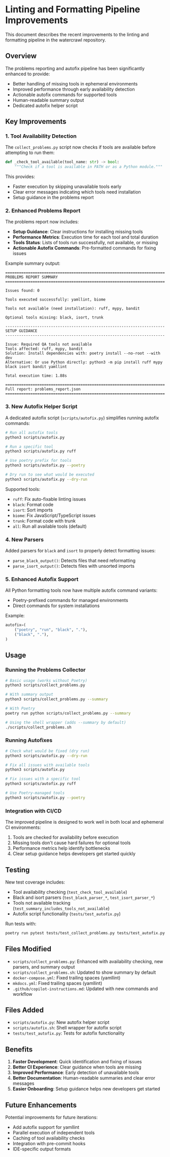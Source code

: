 # Linting and Formatting Pipeline Improvements

This document describes the recent improvements to the linting and formatting pipeline in the watercrawl repository.

## Overview

The problems reporting and autofix pipeline has been significantly enhanced to provide:
- Better handling of missing tools in ephemeral environments
- Improved performance through early availability detection
- Actionable autofix commands for supported tools
- Human-readable summary output
- Dedicated autofix helper script

## Key Improvements

### 1. Tool Availability Detection

The `collect_problems.py` script now checks if tools are available before attempting to run them:

```python
def _check_tool_available(tool_name: str) -> bool:
    """Check if a tool is available in PATH or as a Python module."""
```

This provides:
- Faster execution by skipping unavailable tools early
- Clear error messages indicating which tools need installation
- Setup guidance in the problems report

### 2. Enhanced Problems Report

The problems report now includes:

- **Setup Guidance**: Clear instructions for installing missing tools
- **Performance Metrics**: Execution time for each tool and total duration
- **Tools Status**: Lists of tools run successfully, not available, or missing
- **Actionable Autofix Commands**: Pre-formatted commands for fixing issues

Example summary output:

```
======================================================================
PROBLEMS REPORT SUMMARY
======================================================================

Issues found: 0

Tools executed successfully: yamllint, biome

Tools not available (need installation): ruff, mypy, bandit

Optional tools missing: black, isort, trunk

----------------------------------------------------------------------
SETUP GUIDANCE
----------------------------------------------------------------------

Issue: Required QA tools not available
Tools affected: ruff, mypy, bandit
Solution: Install dependencies with: poetry install --no-root --with dev
Alternative: Or use Python directly: python3 -m pip install ruff mypy black isort bandit yamllint

Total execution time: 1.88s

======================================================================
Full report: problems_report.json
======================================================================
```

### 3. New Autofix Helper Script

A dedicated autofix script (`scripts/autofix.py`) simplifies running autofix commands:

```bash
# Run all autofix tools
python3 scripts/autofix.py

# Run a specific tool
python3 scripts/autofix.py ruff

# Use poetry prefix for tools
python3 scripts/autofix.py --poetry

# Dry run to see what would be executed
python3 scripts/autofix.py --dry-run
```

Supported tools:
- `ruff`: Fix auto-fixable linting issues
- `black`: Format code
- `isort`: Sort imports
- `biome`: Fix JavaScript/TypeScript issues
- `trunk`: Format code with trunk
- `all`: Run all available tools (default)

### 4. New Parsers

Added parsers for `black` and `isort` to properly detect formatting issues:

- `parse_black_output()`: Detects files that need reformatting
- `parse_isort_output()`: Detects files with unsorted imports

### 5. Enhanced Autofix Support

All Python formatting tools now have multiple autofix command variants:
- Poetry-prefixed commands for managed environments
- Direct commands for system installations

Example:
```python
autofix=(
    ("poetry", "run", "black", "."),
    ("black", "."),
)
```

## Usage

### Running the Problems Collector

```bash
# Basic usage (works without Poetry)
python3 scripts/collect_problems.py

# With summary output
python3 scripts/collect_problems.py --summary

# With Poetry
poetry run python scripts/collect_problems.py --summary

# Using the shell wrapper (adds --summary by default)
./scripts/collect_problems.sh
```

### Running Autofixes

```bash
# Check what would be fixed (dry run)
python3 scripts/autofix.py --dry-run

# Fix all issues with available tools
python3 scripts/autofix.py

# Fix issues with a specific tool
python3 scripts/autofix.py ruff

# Use Poetry-managed tools
python3 scripts/autofix.py --poetry
```

### Integration with CI/CD

The improved pipeline is designed to work well in both local and ephemeral CI environments:

1. Tools are checked for availability before execution
2. Missing tools don't cause hard failures for optional tools
3. Performance metrics help identify bottlenecks
4. Clear setup guidance helps developers get started quickly

## Testing

New test coverage includes:

- Tool availability checking (`test_check_tool_available`)
- Black and isort parsers (`test_black_parser_*`, `test_isort_parser_*`)
- Tools not available tracking (`test_summary_includes_tools_not_available`)
- Autofix script functionality (`tests/test_autofix.py`)

Run tests with:
```bash
poetry run pytest tests/test_collect_problems.py tests/test_autofix.py -v
```

## Files Modified

- `scripts/collect_problems.py`: Enhanced with availability checking, new parsers, and summary output
- `scripts/collect_problems.sh`: Updated to show summary by default
- `docker-compose.yml`: Fixed trailing spaces (yamllint)
- `mkdocs.yml`: Fixed trailing spaces (yamllint)
- `.github/copilot-instructions.md`: Updated with new commands and workflow

## Files Added

- `scripts/autofix.py`: New autofix helper script
- `scripts/autofix.sh`: Shell wrapper for autofix script
- `tests/test_autofix.py`: Tests for autofix functionality

## Benefits

1. **Faster Development**: Quick identification and fixing of issues
2. **Better CI Experience**: Clear guidance when tools are missing
3. **Improved Performance**: Early detection of unavailable tools
4. **Better Documentation**: Human-readable summaries and clear error messages
5. **Easier Onboarding**: Setup guidance helps new developers get started

## Future Enhancements

Potential improvements for future iterations:

- Add autofix support for yamllint
- Parallel execution of independent tools
- Caching of tool availability checks
- Integration with pre-commit hooks
- IDE-specific output formats
